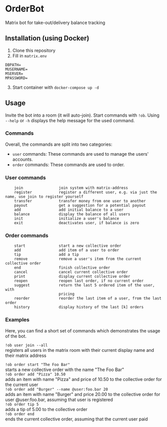 # OrderBot
Matrix bot for take-out/delivery balance tracking


## Installation (using Docker)

1. Clone this repository
2. Fill in `matrix.env`
```
DBPATH=
MUSERNAME=
MSERVER=
MPASSWORD=
```
3. Start container with `docker-compose up -d`

## Usage

Invite the bot into a room (it will auto-join). Start commands with `!ob`. 
Using `--help` or `-h` displays the help message for the used command.

### Commands

Overall, the commands are split into two categories:
- `user` commands: These commands are used to manage the users' accounts.
- `order` commands: These commands are used to order.

### User commands

```
    join                join system with matrix-address
    register            register a different user, e.g. via just the name, use join to register yourself
    transfer            transfer money from one user to another
    payout              get a suggestion for a potential payout
    add                 add initial balance to a user
    balance             display the balance of all users
    init                initialize a user's balance
    exit                deactivates user, if balance is zero
```

### Order commands

```
    start               start a new collective order
    add                 add item of a user to order
    tip                 add a tip
    remove              remove a user's item from the current collective order
    end                 finish collective order
    cancel              cancel current collective order
    print               display current collective order
    reopen              reopen last order, if no current order
    suggest             return the last 5 ordered item of the user, with
                        pricing
    reorder             reorder the last item of a user, from the last order
    history             display history of the last [k] orders
```

### Examples

Here, you can find a short set of commands which demonstrates the usage of the bot.

`!ob user join --all`  
registers all users in the matrix room with their current display name and their matrix address  


`!ob order start "The Foo Bar"`  
starts a new collective order with the name "The Foo Bar"  
`!ob order add "Pizza" 10.50`  
adds an item with name "Pizza" and price of 10.50 to the collective order for the current user   
`!ob order add "Burger" --name @user:foo.bar 20`  
adds an item with name "Burger" and price 20.00 to the collective order for user @user:foo.bar, assuming that user is registered  
`!ob order tip 5`  
adds a tip of 5.00 to the collective order  
`!ob order end`  
ends the current collective order, assuming that the current user paid 